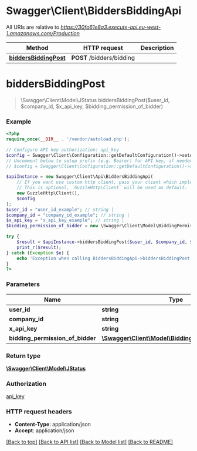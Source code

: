 # Swagger\Client\BiddersBiddingApi

All URIs are relative to *https://30fo61e8a3.execute-api.eu-west-1.amazonaws.com/Production*

Method | HTTP request | Description
------------- | ------------- | -------------
[**biddersBiddingPost**](BiddersBiddingApi.md#biddersBiddingPost) | **POST** /bidders/bidding | 


# **biddersBiddingPost**
> \Swagger\Client\Model\JStatus biddersBiddingPost($user_id, $company_id, $x_api_key, $bidding_permission_of_bidder)





### Example
```php
<?php
require_once(__DIR__ . '/vendor/autoload.php');

// Configure API key authorization: api_key
$config = Swagger\Client\Configuration::getDefaultConfiguration()->setApiKey('x-api-key', 'YOUR_API_KEY');
// Uncomment below to setup prefix (e.g. Bearer) for API key, if needed
// $config = Swagger\Client\Configuration::getDefaultConfiguration()->setApiKeyPrefix('x-api-key', 'Bearer');

$apiInstance = new Swagger\Client\Api\BiddersBiddingApi(
    // If you want use custom http client, pass your client which implements `GuzzleHttp\ClientInterface`.
    // This is optional, `GuzzleHttp\Client` will be used as default.
    new GuzzleHttp\Client(),
    $config
);
$user_id = "user_id_example"; // string | 
$company_id = "company_id_example"; // string | 
$x_api_key = "x_api_key_example"; // string | 
$bidding_permission_of_bidder = new \Swagger\Client\Model\BiddingPermissionOfBidder(); // \Swagger\Client\Model\BiddingPermissionOfBidder | 

try {
    $result = $apiInstance->biddersBiddingPost($user_id, $company_id, $x_api_key, $bidding_permission_of_bidder);
    print_r($result);
} catch (Exception $e) {
    echo 'Exception when calling BiddersBiddingApi->biddersBiddingPost: ', $e->getMessage(), PHP_EOL;
}
?>
```

### Parameters

Name | Type | Description  | Notes
------------- | ------------- | ------------- | -------------
 **user_id** | **string**|  |
 **company_id** | **string**|  |
 **x_api_key** | **string**|  |
 **bidding_permission_of_bidder** | [**\Swagger\Client\Model\BiddingPermissionOfBidder**](../Model/BiddingPermissionOfBidder.md)|  |

### Return type

[**\Swagger\Client\Model\JStatus**](../Model/JStatus.md)

### Authorization

[api_key](../../README.md#api_key)

### HTTP request headers

 - **Content-Type**: application/json
 - **Accept**: application/json

[[Back to top]](#) [[Back to API list]](../../README.md#documentation-for-api-endpoints) [[Back to Model list]](../../README.md#documentation-for-models) [[Back to README]](../../README.md)

